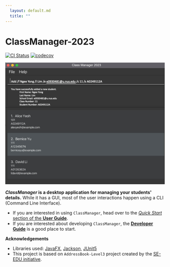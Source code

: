 ```yaml
---
  layout: default.md
  title: ""
---
```


# ClassManager-2023

[![CI Status](https://github.com/AY2324S1-CS2103T-T11-1/tp/workflows/Java%20CI/badge.svg)](https://github.com/AY2324S1-CS2103T-T11-1/tp/actions)
[![codecov](https://codecov.io/gh/AY2324S1-CS2103T-T11-1/tp/graph/badge.svg?token=V7P4WC496H)](https://codecov.io/gh/AY2324S1-CS2103T-T11-1/tp)

![Ui](images/Ui.png)

**_ClassManager_ is a desktop application for managing your students' details.** While it has a GUI, most of the user interactions happen using a CLI (Command Line Interface).

* If you are interested in using `ClassManager`, head over to the [_Quick Start_ section of the **User Guide**](UserGuide.html#quick-start).
* If you are interested about developing `ClassManager`, the [**Developer Guide**](DeveloperGuide.html) is a good place to start.


**Acknowledgements**

* Libraries used: [JavaFX](https://openjfx.io/), [Jackson](https://github.com/FasterXML/jackson), [JUnit5](https://github.com/junit-team/junit5)
* This project is based on `AddressBook-Level3` project created by the [SE-EDU initiative](https://se-education.org).
